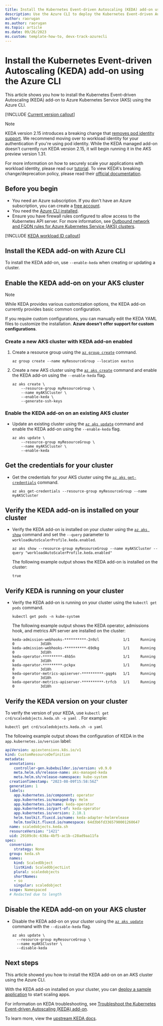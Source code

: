 ```yaml
---
title: Install the Kubernetes Event-driven Autoscaling (KEDA) add-on using the Azure CLI
description: Use the Azure CLI to deploy the Kubernetes Event-driven Autoscaling (KEDA) add-on to Azure Kubernetes Service (AKS).
author: raorugan
ms.author: raorugan
ms.topic: article
ms.date: 09/26/2023
ms.custom: template-how-to, devx-track-azurecli
---
```


# Install the Kubernetes Event-driven Autoscaling (KEDA) add-on using the Azure CLI

This article shows you how to install the Kubernetes Event-driven Autoscaling (KEDA) add-on to Azure Kubernetes Service (AKS) using the Azure CLI.

[!INCLUDE [Current version callout](./includes/keda/current-version-callout.md)]

> [!NOTE]
> KEDA version 2.15 introduces a breaking change that [removes pod identity support](https://github.com/kedacore/keda/issues/5035). We recommend moving over to workload identity for your authentication if you're using pod identity. While the KEDA managed add-on doesn't currently run KEDA version 2.15, it will begin running it in the AKS preview version 1.31.
>
> For more information on how to securely scale your applications with workload identity, please read our [tutorial][keda-workload-identity]. To view KEDA's breaking change/deprecation policy, please read their [official documentation][keda-support-policy].

## Before you begin

- You need an Azure subscription. If you don't have an Azure subscription, you can create a [free account](https://azure.microsoft.com/free).
- You need the [Azure CLI installed](/cli/azure/install-azure-cli).
- Ensure you have firewall rules configured to allow access to the Kubernetes API server. For more information, see [Outbound network and FQDN rules for Azure Kubernetes Service (AKS) clusters][aks-firewall-requirements].

[!INCLUDE [KEDA workload ID callout](./includes/keda/keda-workload-identity-callout.md)]

## Install the KEDA add-on with Azure CLI

To install the KEDA add-on, use `--enable-keda` when creating or updating a cluster.

## Enable the KEDA add-on on your AKS cluster

> [!NOTE]
> While KEDA provides various customization options, the KEDA add-on currently provides basic common configuration.
>
> If you require custom configurations, you can manually edit the KEDA YAML files to customize the installation. **Azure doesn't offer support for custom configurations**.

### Create a new AKS cluster with KEDA add-on enabled

1. Create a resource group using the [`az group create`][az-group-create] command.

    ```azurecli-interactive
    az group create --name myResourceGroup --location eastus
    ```

2. Create a new AKS cluster using the [`az aks create`][az-aks-create] command and enable the KEDA add-on using the `--enable-keda` flag.

    ```azurecli-interactive
    az aks create \
        --resource-group myResourceGroup \
        --name myAKSCluster \
        --enable-keda \
        --generate-ssh-keys
    ```

### Enable the KEDA add-on on an existing AKS cluster

- Update an existing cluster using the [`az aks update`][az-aks-update] command and enable the KEDA add-on using the `--enable-keda` flag.

    ```azurecli-interactive
    az aks update \
        --resource-group myResourceGroup \
        --name myAKSCluster \
        --enable-keda 
    ```

## Get the credentials for your cluster

- Get the credentials for your AKS cluster using the [`az aks get-credentials`][az-aks-get-credentials] command.

    ```azurecli-interactive
    az aks get-credentials --resource-group myResourceGroup --name myAKSCluster
    ```

## Verify the KEDA add-on is installed on your cluster

- Verify the KEDA add-on is installed on your cluster using the [`az aks show`][az-aks-show] command and set the `--query` parameter to `workloadAutoScalerProfile.keda.enabled`.

    ```azurecli-interactive
    az aks show --resource-group myResourceGroup --name myAKSCluster --query "workloadAutoScalerProfile.keda.enabled" 
    ```

    The following example output shows the KEDA add-on is installed on the cluster:

    ```output
    true
    ```

## Verify KEDA is running on your cluster

- Verify the KEDA add-on is running on your cluster using the `kubectl get pods` command.

    ```azurecli-interactive
    kubectl get pods -n kube-system 
    ```

    The following example output shows the KEDA operator, admissions hook, and metrics API server are installed on the cluster:

    ```output
    keda-admission-webhooks-**********-2n9zl           1/1     Running   0            3d18h
    keda-admission-webhooks-**********-69dkg           1/1     Running   0            3d18h
    keda-operator-*********-4hb5n                      1/1     Running   0            3d18h
    keda-operator-*********-pckpx                      1/1     Running   0            3d18h
    keda-operator-metrics-apiserver-**********-gqg4s   1/1     Running   0            3d18h
    keda-operator-metrics-apiserver-**********-trfcb   1/1     Running   0            3d18h
    ```

## Verify the KEDA version on your cluster

To verify the version of your KEDA, use `kubectl get crd/scaledobjects.keda.sh -o yaml `. For example:

```azurecli-interactive
kubectl get crd/scaledobjects.keda.sh -o yaml 
```

The following example output shows the configuration of KEDA in the `app.kubernetes.io/version` label:

```yaml
apiVersion: apiextensions.k8s.io/v1
kind: CustomResourceDefinition
metadata:
  annotations:
    controller-gen.kubebuilder.io/version: v0.9.0
    meta.helm.sh/release-name: aks-managed-keda
    meta.helm.sh/release-namespace: kube-system
  creationTimestamp: "2023-08-09T15:58:56Z"
  generation: 1
  labels:
    app.kubernetes.io/component: operator
    app.kubernetes.io/managed-by: Helm
    app.kubernetes.io/name: keda-operator
    app.kubernetes.io/part-of: keda-operator
    app.kubernetes.io/version: 2.10.1
    helm.toolkit.fluxcd.io/name: keda-adapter-helmrelease
    helm.toolkit.fluxcd.io/namespace: 64d3b6fd3365790001260647
  name: scaledobjects.keda.sh
  resourceVersion: "1421"
  uid: 29109c8c-638a-4bf5-ac1b-c28ad9aa11fa
spec:
  conversion:
    strategy: None
  group: keda.sh
  names:
    kind: ScaledObject
    listKind: ScaledObjectList
    plural: scaledobjects
    shortNames:
    - so
    singular: scaledobject
  scope: Namespaced
  # Redacted due to length
```

## Disable the KEDA add-on on your AKS cluster

- Disable the KEDA add-on on your cluster using the [`az aks update`][az-aks-update] command with the `--disable-keda` flag.

    ```azurecli-interactive
    az aks update \
      --resource-group myResourceGroup \
      --name myAKSCluster \
      --disable-keda 
    ```

## Next steps

This article showed you how to install the KEDA add-on on an AKS cluster using the Azure CLI.

With the KEDA add-on installed on your cluster, you can [deploy a sample application][keda-sample] to start scaling apps.

For information on KEDA troubleshooting, see [Troubleshoot the Kubernetes Event-driven Autoscaling (KEDA) add-on][keda-troubleshoot].

To learn more, view the [upstream KEDA docs][keda].

<!-- LINKS - internal -->
[az-provider-register]: /cli/azure/provider#az-provider-register
[az-feature-register]: /cli/azure/feature#az-feature-register
[az-feature-show]: /cli/azure/feature#az-feature-show
[az-aks-create]: /cli/azure/aks#az-aks-create
[keda-troubleshoot]: /troubleshoot/azure/azure-kubernetes/troubleshoot-kubernetes-event-driven-autoscaling-add-on?context=/azure/aks/context/aks-context
[aks-firewall-requirements]: outbound-rules-control-egress.md#azure-global-required-network-rules
[az-aks-update]: /cli/azure/aks#az-aks-update
[az-aks-get-credentials]: /cli/azure/aks#az-aks-get-credentials
[az-aks-show]: /cli/azure/aks#az-aks-show
[az-group-create]: /cli/azure/group#az-group-create
[az-extension-add]: /cli/azure/extension#az-extension-add
[az-extension-update]: /cli/azure/extension#az-extension-update
[keda-workload-identity]: ./keda-workload-identity.md

<!-- LINKS - external -->
[kubectl]: https://kubernetes.io/docs/user-guide/kubectl
[keda-sample]: https://github.com/kedacore/sample-dotnet-worker-servicebus-queue
[keda]: https://keda.sh/docs/2.12/
[keda-support-policy]: https://github.com/kedacore/governance/blob/main/DEPRECATIONS.md
